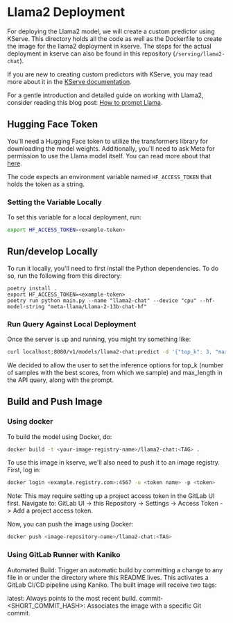 # Llama2 Deployment

For deploying the Llama2 model, we will create a custom predictor using KServe.
This directory holds all the code as well as the Dockerfile to create
the image for the llama2 deployment in kserve.
The steps for the actual deployment in kserve can also be found in this repository
(`/serving/llama2-chat`).

If you are new to creating custom predictors with KServe, you may read more about it in the [KServe documentation](https://kserve.github.io/website/0.8/modelserving/v1beta1/custom/custom_model/).

For a gentle introduction and detailed guide on working with Llama2, consider reading this blog post: [How to prompt Llama](https://replicate.com/blog/how-to-prompt-llama).

## Hugging Face Token

You'll need a Hugging Face token to utilize the transformers library for downloading
the model weights. Additionally, you'll need to ask Meta for permission to use the
Llama model itself. You can read more about that [here](https://huggingface.co/blog/llama2).

The code expects an environment variable named `HF_ACCESS_TOKEN` that holds the token as a string.

### Setting the Variable Locally

To set this variable for a local deployment, run:
```sh
export HF_ACCESS_TOKEN=<example-token>
```

## Run/develop Locally

To run it locally, you'll need to first install the Python dependencies. To
do so, run the following from this directory:
```
poetry install .
export HF_ACCESS_TOKEN=<example-token>
poetry run python main.py --name "llama2-chat" --device "cpu" --hf-model-string "meta-llama/Llama-2-13b-chat-hf"
```

### Run Query Against Local Deployment

Once the server is up and running, you might try something like:
```sh
curl localhost:8080/v1/models/llama2-chat:predict -d '{"top_k": 3, "max_length": 200, "instances": ["Why is MLOps so important?"]}'
```
We decided to allow the user to set the inference options for top_k (number of
samples with the best scores, from which we sample) and max_length in the API query, along with the prompt.

## Build and Push Image

### Using docker
To build the model using Docker, do:
```sh
docker build -t <your-image-registry-name>/llama2-chat:<TAG> .
```

To use this image in kserve, we'll also need to push it to an image registry.
First, log in:
```sh
docker login <example.registry.com>:4567 -u <token name> -p <token>
```

Note: This may require setting up a project access token in the GitLab UI first.
Navigate to: GitLab UI -> this Repository -> Settings -> Access Token -> Add a project access token.

Now, you can push the image using Docker:
```sh
docker push <image-repository-name>/llama2-chat:<TAG>
```

### Using GitLab Runner with Kaniko
Automated Build: Trigger an automatic build by committing a change to
any file in or under the directory where this README lives. This activates
a GitLab CI/CD pipeline using Kaniko. The built image will receive two tags:

latest: Always points to the most recent build.
commit-<SHORT_COMMIT_HASH>: Associates the image with a specific
Git commit.
